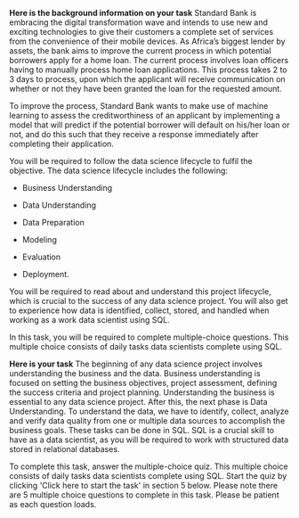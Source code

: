 **Here is the background information on your task**
Standard Bank is embracing the digital transformation wave and intends to use new and exciting technologies to give their customers a complete set 
of services from the convenience of their mobile devices.
As Africa’s biggest lender by assets, the bank aims to improve the current process in which potential borrowers apply for a home loan. 
The current process involves loan officers having to manually process home loan applications. This process takes 2 to 3 days to process, 
upon which the applicant will receive communication on whether or not they have been granted the loan for the requested amount.

To improve the process, Standard Bank wants to make use of machine learning to assess the creditworthiness of an applicant by implementing a 
model that will predict if the potential borrower will default on his/her loan or not, and do this such that they receive a response immediately 
after completing their application.

You will be required to follow the data science lifecycle to fulfil the objective. The data science lifecycle includes the following:

- Business Understanding

- Data Understanding

- Data Preparation

- Modeling

- Evaluation

- Deployment.

You will be required to read about and understand this project lifecycle, which is crucial to the success of any data science project. 
You will also get to experience how data is identified, collect, stored, and handled when working as a work data scientist using SQL.

In this task, you will be required to complete multiple-choice questions. This multiple choice consists of daily tasks data scientists complete using SQL.

**Here is your task**
The beginning of any data science project involves understanding the business and the data. Business understanding is focused on setting the 
business objectives, project assessment, defining the success criteria and project planning. Understanding the business is essential to any 
data science project. After this, the next phase is Data Understanding. To understand the data, we have to identify, collect, analyze and 
verify data quality from one or multiple data sources to accomplish the business goals. These tasks can be done in SQL. SQL is a crucial skill 
to have as a data scientist, as you will be required to work with structured data stored in relational databases.

To complete this task, answer the multiple-choice quiz. This multiple choice consists of daily tasks data scientists complete using SQL. 
Start the quiz by clicking 'Click here to start the task' in section 5 below. Please note there are 5 multiple choice questions to complete in this task. 
Please be patient as each question loads.

